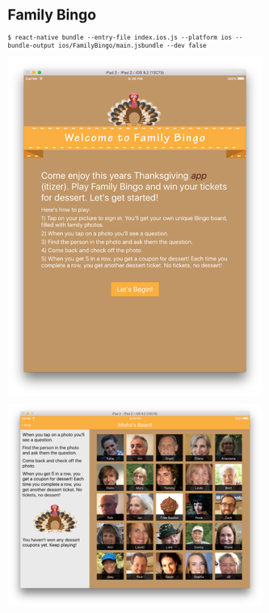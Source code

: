 # Family Bingo

    $ react-native bundle --entry-file index.ios.js --platform ios --bundle-output ios/FamilyBingo/main.jsbundle --dev false

![Welcome Screen](example/welcome.png)

![Bingo Board Screen](example/board.png)
